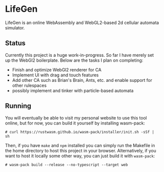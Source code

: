 # LifeGen #

LifeGen is an online WebAssembly and WebGL2-based 2d cellular automata simulator. 

## Status ##

Currently this project is a huge work-in-progress. So far I have merely set up the WebGl2 boilerplate. Below are the tasks I plan on completing: 

* Finish and optimize WebGl2 renderer for CA
* Implement UI with drag and touch features
* Add other CA such as Brian's Brain, Ants, etc. and enable support for other rulespaces
* possibly implement and tinker with particle-based automata

## Running ##

You will eventually be able to visit my personal website to use this tool online, but for now, you can build it yourself by installing wasm-pack:

```
# curl https://rustwasm.github.io/wasm-pack/installer/init.sh -sSf | sh
```


Then, if you have `make` and `npm` installed you can simply run the Makefile in the home directory to host this project in your browser. Alternatively, if you want to host it locally some other way, you can just build it with `wasm-pack`: 

```
# wasm-pack build --release --no-typescript --target web
```



